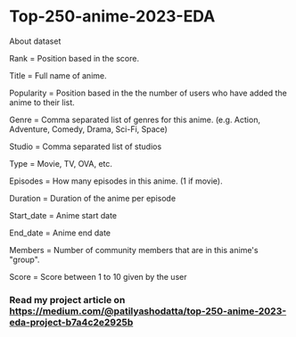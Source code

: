 # Top-250-anime-2023-EDA
About dataset

Rank = Position based in the score.

Title = Full name of anime.

Popularity = Position based in the the number of users who have added the anime to their list.

Genre = Comma separated list of genres for this anime. (e.g. Action, Adventure, Comedy, Drama, Sci-Fi, Space)

Studio = Comma separated list of studios

Type = Movie, TV, OVA, etc.

Episodes = How many episodes in this anime. (1 if movie).

Duration = Duration of the anime per episode

Start_date = Anime start date

End_date = Anime end date

Members = Number of community members that are in this anime's
"group".

Score = Score between 1 to 10 given by the user

### Read my project article on https://medium.com/@patilyashodatta/top-250-anime-2023-eda-project-b7a4c2e2925b
